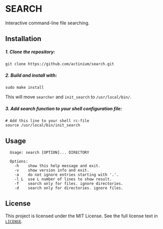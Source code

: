 # SEARCH

Interactive command-line file searching.

## Installation
##### 1. Clone the repository:
```shell
git clone https://github.com/actinium/search.git
```

##### 2. Build and install with:
``` shell
sudo make install
```
This will move `searcher` and `init_search` to `/usr/local/bin/`.

##### 3. Add search function to your shell configuration file:
``` 
# Add this line to your shell rc-file
source /usr/local/bin/init_search
```

## Usage

```
  Usage: search [OPTION]... DIRECTORY

  Options:
    -h    show this help message and exit.
    -v    show version info and exit.
    -a    do not ignore entries starting with '.'.
    -l L  use L number of lines to show result.
    -f    search only for files. ignore directories.
    -d    search only for directories. ignore files.
```

## License
This project is licensed under the MIT License. See the full license text in
[`LICENSE`](LICENSE).
